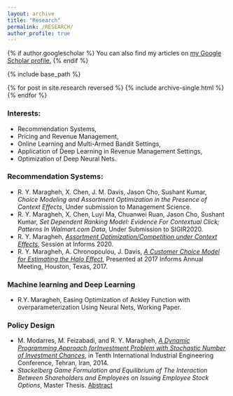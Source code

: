 ```yaml
---
layout: archive
title: "Research"
permalink: /RESEARCH/
author_profile: true
---
```


{% if author.googlescholar %}
  You can also find my articles on <u><a href="{{author.googlescholar}}">my Google Scholar profile</a>.</u>
{% endif %}

{% include base_path %}

{% for post in site.research reversed %}
  {% include archive-single.html %}
{% endfor %}

### Interests:
* Recommendation Systems,
* Pricing and Revenue Management,
* Online Learning and Multi-Armed Bandit Settings,
* Application of Deep Learning in Revenue Management Settings,
* Optimization of Deep Neural Nets.

### Recommendation Systems:
* R. Y. Maragheh, X. Chen, J. M. Davis, Jason Cho, Sushant Kumar, *Choice Modeling and Assortment Optimization in the Presence of Context Effects*, Under submission to Management Science.
* R. Y. Maragheh, X. Chen, Luyi Ma, Chuanwei Ruan, Jason Cho, Sushant Kumar, *Set Dependent Ranking Model: Evidence For Contextual Click; Patterns In Walmart.com Data*, Under Submission to SIGIR2020.
* R. Y. Maragheh, [*Assortment Optimization/Competition under Context Effects*](https://www.abstractsonline.com/pp8/#!/9022/session/2572),  Session at Informs 2020.
* R. Y. Maragheh, A. Chronopoulou, J. Davis, [*A Customer Choice Model for Estimating the Halo Effect*](https://arxiv.org/abs/1805.01603), Presented at 2017 Informs Annual Meeting, Houston, Texas, 2017.

### Machine learning and Deep Learning
* R.Y. Maragheh, Easing Optimization of Ackley Function with overparameterization Using Neural Nets, Working Paper.

### Policy Design
* M. Modarres, M. Feizabadi, and R. Y. Maragheh, [*A Dynamic Programming Approach forInvestment Problem with Stochastic
Number of Investment Chances*](https://www.researchgate.net/publication/260144937_A_dynamic_programming_approach_for_investment_problem_with_stochastic_number_of_investment_chances), in Tenth International Industrial Engineering Conference, Tehran, Iran, 2014.
* *Stackelberg Game Formulation and Equilibrium of The Interaction Between Shareholders and Employees on Issuing Employee Stock Options*, Master Thesis. [Abstract](https://www.researchgate.net/publication/279285970_Stackelberg_Game_Formulation_and_Equilibrium_of_The_Interaction_Between_Shareholders_and_Employees_on_Issuing_Employee_Stock_Options)
